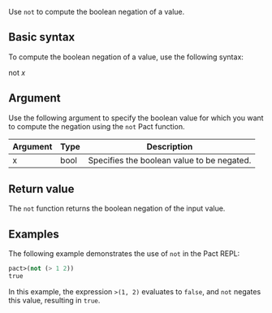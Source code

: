 Use `not` to compute the boolean negation of a value.

## Basic syntax

To compute the boolean negation of a value, use the following syntax:

not *x*

## Argument

Use the following argument to specify the boolean value for which you want to compute the negation using the `not` Pact function.

| Argument | Type | Description |
| --- | --- | --- |
| x | bool | Specifies the boolean value to be negated. |

## Return value

The `not` function returns the boolean negation of the input value.

## Examples

The following example demonstrates the use of `not` in the Pact REPL:

```lisp
pact>(not (> 1 2))
true
```

In this example, the expression `>(1, 2)` evaluates to `false`, and `not` negates this value, resulting in `true`.
